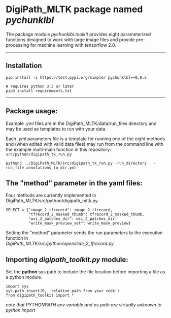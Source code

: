 # DigiPath_MLTK package named *pychunklbl*
The package module _*pychunklbl.toolkit*_ provides eight parameterized functions designed to work with large image files and provide pre-processing for machine learning with tensorflow 2.0.

****
## Installation
```
pip install -i https://test.pypi.org/simple/ pychunklbl==0.0.5

# requires python 3.5 or later
pip3 install requirements.txt
```
****
## Package usage:
Example *.yml* files are in the DigiPath_MLTK/data/run_files directory and may be used as templates to run with your data.

Each *.yml* parameters file is a template for running one of the eight methods and (when edited with valid data files) may run from the command line with the example multi-main function in this repository: <br>
`src/python/digipath_tk_run.py`
```
python3 ../DigiPath_MLTK/src/digipath_tk_run.py -run_directory . -run_file annotations_to_dir.yml
```

## The "method" parameter in the yaml files:
Four methods are currently implemented in DigiPath_MLTK/src/python/digipath_mltk.py. <br>
```
SELECT = {"image_2_tfrecord": image_2_tfrecord,
          "tfrecord_2_masked_thumb": tfrecord_2_masked_thumb,
          "wsi_2_patches_dir": wsi_2_patches_dir,
          "write_mask_preview_set": write_mask_preview}
```
Setting the "method" parameter sends the run parameters to the execution function in <br>
  _DigiPath_MLTK/src/python/openslide_2_tfrecord.py_ <br>

## Importing _digipath_toolkit.py_ module:
Set the __python__ sys path to include the file location before importing a file as a python module. <br>
```
import sys
sys.path.insert(0, 'relative path from your code')
from digipath_toolkit import *
```
_note that PYTHONPATH env variable and os.path are virtually unknown to python import_

